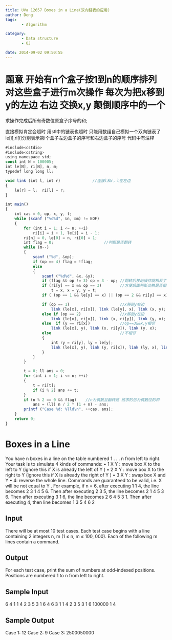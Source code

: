 ```yaml
---
title: UVa 12657 Boxes in a Line(双向链表的应用)
author: Deng
tags: 
       - Algorithm

category: 
       - Data structure
       - OJ

date: 2014-09-02 09:50:55
---
```

# 题意 开始有n个盒子按1到n的顺序排列 对这些盒子进行m次操作 每次为把x移到y的左边 右边 交换x,y 颠倒顺序中的一个

求操作完成后所有奇数位原盒子序号的和;

直接模拟肯定会超时 用stl中的链表也超时 只能用数组自己模拟一个双向链表了 le[i],ri[i]分别表示第i个盒子左边盒子的序号和右边盒子的序号 代码中有注释

```js 
#include<cstdio>
#include<cstring>
using namespace std;
const int N = 100005;
int le[N], ri[N], n, m;
typedef long long ll;

void link (int l, int r)              //连接l和r，l在左边
{
    le[r] = l;  ri[l] = r;
}

int main()
{
    int cas = 0, op, x, y, t;
    while (scanf ("%d%d", &n, &m) != EOF)
    {
        for (int i = 1; i <= n; ++i)
            ri[i] = i + 1, le[i] = i - 1;
        ri[n] = 0, le[0] = n, ri[0] = 1;
        int flag = 0;                      //判断是否翻转
        while (m--)
        {
            scanf ("%d", &op);
            if (op == 4) flag = !flag;
            else
            {
                scanf ("%d%d", &x, &y);
                if (flag && op != 3) op = 3 - op; //翻转后移动操作就相反了
                if (ri[y] == x && op == 3)        //方便后面判断交换是否相邻
                    t = x, x = y, y = t;
                if ( (op == 1 && le[y] == x) || (op == 2 && ri[y] == x))  continue;

                if (op == 1)                      //x移到y右边
                    link (le[x], ri[x]), link (le[y], x), link (x, y);
                else if (op == 2)                 //x移到y左边
                    link (le[x], ri[x]), link (x, ri[y]), link (y, x);
                else  if (y == ri[x])             //op==3&&x,y相邻
                    link (le[x], y), link (x, ri[y]), link (y, x);
                else                              //不相邻
                {
                    int ry = ri[y], ly = le[y];
                    link (le[x], y), link (y, ri[x]), link (ly, x), link (x, ry);
                }
            }
        }

        t = 0; ll ans = 0;
        for (int i = 1; i <= n; ++i)
        {
            t = ri[t];
            if (i % 2) ans += t;
        }
        if (n % 2 == 0 && flag)    //n为偶数且翻转过 故求的恰为偶数位的和
            ans = (ll) n / 2 * (1 + n) - ans;
        printf ("Case %d: %lld\n", ++cas, ans);
    }
    return 0;
}
```

# Boxes in a Line

You have n boxes in a line on the table numbered 1 . . . n from left to right. Your task is to simulate 4
kinds of commands:
• 1 X Y : move box X to the left to Y (ignore this if X is already the left of Y )
• 2 X Y : move box X to the right to Y (ignore this if X is already the right of Y )
• 3 X Y : swap box X and Y
• 4: reverse the whole line.
Commands are guaranteed to be valid, i.e. X will be not equal to Y .
For example, if n = 6, after executing 1 1 4, the line becomes 2 3 1 4 5 6. Then after executing
2 3 5, the line becomes 2 1 4 5 3 6. Then after executing 3 1 6, the line becomes 2 6 4 5 3 1.
Then after executing 4, then line becomes 1 3 5 4 6 2

## Input

There will be at most 10 test cases. Each test case begins with a line containing 2 integers n, m
(1 ≤ n, m ≤ 100, 000). Each of the following m lines contain a command.

## Output

For each test case, print the sum of numbers at odd-indexed positions. Positions are numbered 1 to n
from left to right.

## Sample Input

6 4
1 1 4
2 3 5
3 1 6
4
6 3
1 1 4
2 3 5
3 1 6
100000 1
4

## Sample Output

Case 1: 12
Case 2: 9
Case 3: 2500050000